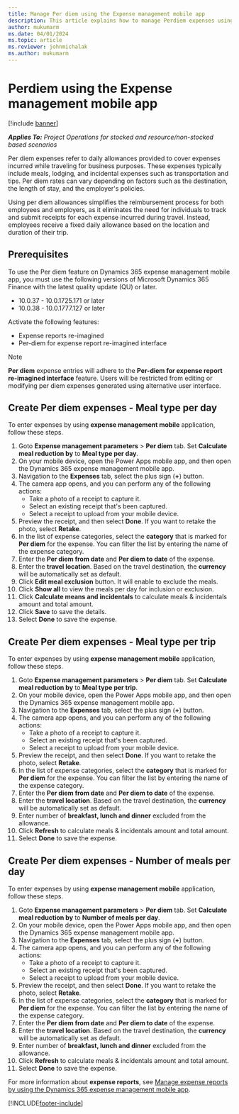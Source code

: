 ```yaml
---
title: Manage Per diem using the Expense management mobile app
description: This article explains how to manage Perdiem expenses using Expense management mobile app.
author: mukumarm
ms.date: 04/01/2024
ms.topic: article
ms.reviewer: johnmichalak
ms.author: mukumarm
---
```

# Perdiem using the Expense management mobile app

[!include [banner](../includes/banner.md)]

_**Applies To:** Project Operations for stocked and resource/non-stocked based scenarios_

Per diem expenses refer to daily allowances provided to cover expenses incurred while traveling for business purposes. These expenses typically include meals, lodging, and incidental expenses such as transportation and tips.
Per diem rates can vary depending on factors such as the destination, the length of stay, and the employer's policies. 

Using per diem allowances simplifies the reimbursement process for both employees and employers, as it eliminates the need for individuals to track and submit receipts for each expense incurred during travel. Instead, employees receive a fixed daily allowance based on the location and duration of their trip.

## Prerequisites
To use the Per diem feature on Dynamics 365 expense management mobile app, you must use the following versions of Microsoft Dynamics 365 Finance with the latest quality update (QU) or later.
* 10.0.37 - 10.0.1725.171 or later
* 10.0.38 - 10.0.1777.127 or later
  
Activate the following features:
* Expense reports re-imagined
* Per-diem for expense report re-imagined interface

> [!NOTE]
> **Per diem** expense entries will adhere to the **Per-diem for expense report re-imagined interface** feature. Users will be restricted from editing or modifying per diem expenses generated using alternative user interface.

## Create Per diem expenses - Meal type per day

To enter expenses by using **expense management mobile** application, follow these steps.

1. Goto **Expense management parameters** > **Per diem** tab. Set **Calculate meal reduction by** to **Meal type per day**.
2. On your mobile device, open the Power Apps mobile app, and then open the Dynamics 365 expense management mobile app.
3. Navigation to the **Expenses** tab, select the plus sign (**+**) button.
4. The camera app opens, and you can perform any of the following actions:
    * Take a photo of a receipt to capture it.
    * Select an existing receipt that's been captured.
    * Select a receipt to upload from your mobile device.
5. Preview the receipt, and then select **Done**. If you want to retake the photo, select **Retake**.
6. In the list of expense categories, select the **category** that is marked for **Per diem** for the expense. You can filter the list by entering the name of the expense category.
7. Enter the **Per diem from date** and **Per diem to date** of the expense.
8. Enter the **travel location**. Based on the travel destination, the **currency** will be automatically set as default.
9. Click **Edit meal exclusion** button. It will enable to exclude the meals.
10. Click **Show all** to view the meals per day for inclusion or exclusion.
11. Click **Calculate means and incidentals** to calculate meals & incidentals amount and total amount.
12. Click **Save** to save the details.
13. Select **Done** to save the expense.

## Create Per diem expenses - Meal type per trip

To enter expenses by using **expense management mobile** application, follow these steps.

1. Goto **Expense management parameters** > **Per diem** tab. Set **Calculate meal reduction by** to **Meal type per trip**.
2. On your mobile device, open the Power Apps mobile app, and then open the Dynamics 365 expense management mobile app.
3. Navigation to the **Expenses** tab, select the plus sign (**+**) button.
4. The camera app opens, and you can perform any of the following actions:
    * Take a photo of a receipt to capture it.
    * Select an existing receipt that's been captured.
    * Select a receipt to upload from your mobile device.
5. Preview the receipt, and then select **Done**. If you want to retake the photo, select **Retake**.
6. In the list of expense categories, select the **category** that is marked for **Per diem** for the expense. You can filter the list by entering the name of the expense category.
7. Enter the **Per diem from date** and **Per diem to date** of the expense.
8. Enter the **travel location**. Based on the travel destination, the **currency** will be automatically set as default.
9. Enter number of **breakfast, lunch and dinner** excluded from the allowance.
11. Click **Refresh** to calculate meals & incidentals amount and total amount.
12. Select **Done** to save the expense.

## Create Per diem expenses - Number of meals per day

To enter expenses by using **expense management mobile** application, follow these steps.

1. Goto **Expense management parameters** > **Per diem** tab. Set **Calculate meal reduction by** to **Number of meals per day**.
2. On your mobile device, open the Power Apps mobile app, and then open the Dynamics 365 expense management mobile app.
3. Navigation to the **Expenses** tab, select the plus sign (**+**) button.
4. The camera app opens, and you can perform any of the following actions:
    * Take a photo of a receipt to capture it.
    * Select an existing receipt that's been captured.
    * Select a receipt to upload from your mobile device.
5. Preview the receipt, and then select **Done**. If you want to retake the photo, select **Retake**.
6. In the list of expense categories, select the **category** that is marked for **Per diem** for the expense. You can filter the list by entering the name of the expense category.
7. Enter the **Per diem from date** and **Per diem to date** of the expense.
8. Enter the **travel location**. Based on the travel destination, the **currency** will be automatically set as default.
9. Enter number of **breakfast, lunch and dinner** excluded from the allowance.
11. Click **Refresh** to calculate meals & incidentals amount and total amount.
12. Select **Done** to save the expense.

For more information about **expense reports**, see [Manage expense reports by using the Dynamics 365 expense management mobile app](mobile-app-manage-expense-reports.md).

[!INCLUDE[footer-include](../includes/footer-banner.md)]
